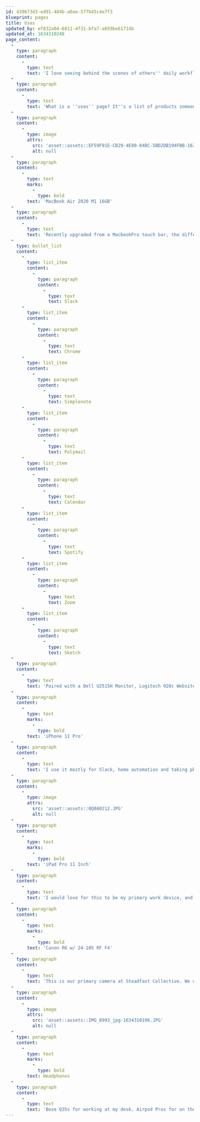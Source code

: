 ```yaml
---
id: 439673d3-ed91-484b-a0ae-577b45c4e7f3
blueprint: pages
title: Uses
updated_by: ef832a04-6811-4f31-bfa7-a659be61714b
updated_at: 1634310248
page_content:
  -
    type: paragraph
    content:
      -
        type: text
        text: 'I love seeing behind the scenes of others'' daily workflow.'
  -
    type: paragraph
    content:
      -
        type: text
        text: 'What is a ''uses'' page? It''s a list of products someone uses day-to-day, normally related to work. '
  -
    type: paragraph
    content:
      -
        type: image
        attrs:
          src: 'asset::assets::EF59F91E-CB29-4E80-84BC-5BD2DB194FBB-1634310185.JPG'
          alt: null
  -
    type: paragraph
    content:
      -
        type: text
        marks:
          -
            type: bold
        text: 'MacBook Air 2020 M1 16GB'
  -
    type: paragraph
    content:
      -
        type: text
        text: 'Recently upgraded from a MacbookPro touch bar, the difference is day and light.'
  -
    type: bullet_list
    content:
      -
        type: list_item
        content:
          -
            type: paragraph
            content:
              -
                type: text
                text: Slack
      -
        type: list_item
        content:
          -
            type: paragraph
            content:
              -
                type: text
                text: Chrome
      -
        type: list_item
        content:
          -
            type: paragraph
            content:
              -
                type: text
                text: Simplenote
      -
        type: list_item
        content:
          -
            type: paragraph
            content:
              -
                type: text
                text: Polymail
      -
        type: list_item
        content:
          -
            type: paragraph
            content:
              -
                type: text
                text: Calendar
      -
        type: list_item
        content:
          -
            type: paragraph
            content:
              -
                type: text
                text: Spotify
      -
        type: list_item
        content:
          -
            type: paragraph
            content:
              -
                type: text
                text: Zoom
      -
        type: list_item
        content:
          -
            type: paragraph
            content:
              -
                type: text
                text: Sketch
  -
    type: paragraph
    content:
      -
        type: text
        text: 'Paired with a Dell U2515H Monitor, Logitech 920c Website, magic keyboard and magic trackpad.'
  -
    type: paragraph
    content:
      -
        type: text
        marks:
          -
            type: bold
        text: 'iPhone 11 Pro'
  -
    type: paragraph
    content:
      -
        type: text
        text: 'I use it mostly for Slack, home automation and taking photos. I don''t have Trello or email on my phone.'
  -
    type: paragraph
    content:
      -
        type: image
        attrs:
          src: 'asset::assets::0Q0A0212.JPG'
          alt: null
  -
    type: paragraph
    content:
      -
        type: text
        marks:
          -
            type: bold
        text: 'iPad Pro 11 Inch'
  -
    type: paragraph
    content:
      -
        type: text
        text: 'I would love for this to be my primary work device, and while it''s fantastic for those morning emails and on the go, it can''t replace MacOs - yet.'
  -
    type: paragraph
    content:
      -
        type: text
        marks:
          -
            type: bold
        text: 'Canon R6 w/ 24-105 RF F4'
  -
    type: paragraph
    content:
      -
        type: text
        text: 'This is our primary camera at Steadfast Collective. We use it primarily to record content for social media and our website.'
  -
    type: paragraph
    content:
      -
        type: image
        attrs:
          src: 'asset::assets::IMG_8993_jpg-1634310196.JPG'
          alt: null
  -
    type: paragraph
    content:
      -
        type: text
        marks:
          -
            type: bold
        text: Headphones
  -
    type: paragraph
    content:
      -
        type: text
        text: 'Bose Q35s for working at my desk. Airpod Pros for on the go.'
---
```

